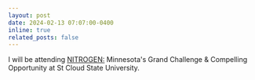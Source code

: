 ```yaml
---
layout: post
date: 2024-02-13 07:07:00-0400
inline: true
related_posts: false
---
```


I will be attending <a class="highlight" href="https://extension.umn.edu/courses-and-events/nitrogen-conference">NITROGEN:</a> Minnesota's Grand Challenge & Compelling Opportunity at St Cloud State University.
